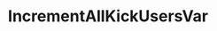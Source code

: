 ---
name: IncrementAllKickUsersVar
title: IncrementAllKickUsersVar
description: Increments the value of a specific user global variable for all Kick users who have it set
version: 1.0.0
parameters:
  - name: varName
    description: Name of the user variable
  - name: value
    description: Value of how much the user variables should be incremented by
  - name: persisted
    description: |
      - `true` - Persisted user variables will be affected
      - `false` - Non-persisted user variable will be affected
---